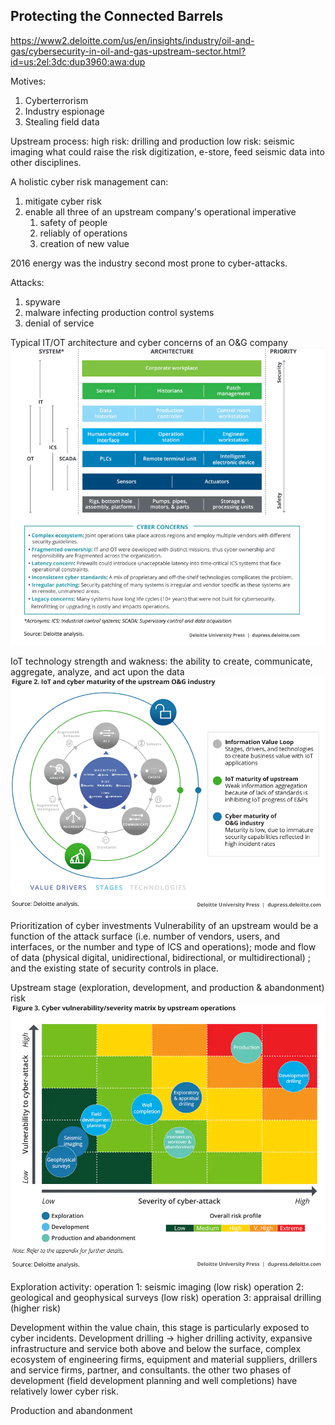 ## Protecting the Connected Barrels
https://www2.deloitte.com/us/en/insights/industry/oil-and-gas/cybersecurity-in-oil-and-gas-upstream-sector.html?id=us:2el:3dc:dup3960:awa:dup

Motives:
1. Cyberterrorism
2. Industry espionage
3. Stealing field data

Upstream process:
high risk: drilling and production
low risk: seismic imaging
what could raise the risk digitization, e-store, feed seismic data into other disciplines. 

A holistic cyber risk management can:
1. mitigate cyber risk
2. enable all three of an upstream company's operational imperative
	1. safety of people
	2. reliably of operations
	3. creation of new value

2016 energy was the industry second most prone to cyber-attacks.

Attacks:
1. spyware
2. malware infecting production control systems
3. denial of service

Typical IT/OT architecture and cyber concerns of an O&G company
![](attachments/Pasted%20image%2020211122101059.png)


IoT technology strength and wakness:
the ability to create, communicate, aggregate, analyze, and act upon the data
![](attachments/3960_fig2.png)

Prioritization of cyber investments
Vulnerability of an upstream would be a function of the attack surface (i.e. number of vendors, users, and interfaces, or the number and type of ICS and operations); mode and flow of data (physical digital, unidirectional, bidirectional, or multidirectional)
; and the existing state of security controls in place.

Upstream stage (exploration, development, and production & abandonment) risk
![](attachments/3960_fig3.png)

Exploration
activity: 
operation 1: seismic imaging (low risk)
operation 2: geological and geophysical surveys (low risk)
operation 3: appraisal drilling (higher risk)

Development
within the value chain, this stage is particularly exposed to cyber incidents.
Development drilling -> higher drilling activity, expansive infrastructure and service both above and below the surface, complex ecosystem of engineering firms, equipment and material suppliers, drillers and service firms, partner, and consultants. 
the other two phases of development (field development planning and well completions) have relatively lower cyber risk.

Production and abandonment